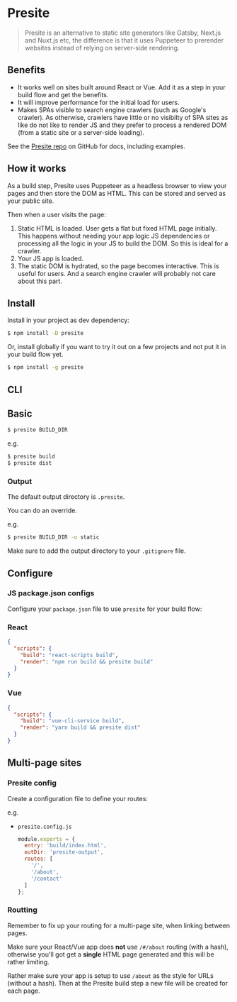 # Presite

> Presite is an alternative to static site generators like Gatsby, Next.js and Nuxt.js etc, the difference is that it uses Puppeteer to prerender websites instead of relying on server-side rendering.

## Benefits

- It works well on sites built around React or Vue. Add it as a step in your build flow and get the benefits.
- It will improve performance for the initial load for users.
- Makes SPAs visible to search engine crawlers (such as Google's crawler). As otherwise, crawlers have little or no visibilty of SPA sites as like do not like to render JS and they prefer to process a rendered DOM (from a static site or a server-side loading).

See the [Presite repo](https://github.com/egoist/presite) on GitHub for docs, including examples.


## How it works

As a build step, Presite uses Puppeteer as a headless browser to view your pages and then store the DOM as HTML. This can be stored and served as your public site.

Then when a user visits the page:

1. Static HTML is loaded. User gets a flat but fixed HTML page initially. This happens without needing your app logic JS dependencies or processing all the logic in your JS to build the DOM. So this is ideal for a crawler.
1. Your JS app is loaded.
1. The static DOM is hydrated, so the page becomes interactive. This is useful for users. And a search engine crawler will probably not care about this part.


## Install

Install in your project as dev dependency:

```sh
$ npm install -D presite
```

Or, install globally if you want to try it out on a few projects and not put it in your build flow yet.

```sh
$ npm install -g presite
```


## CLI

## Basic

```sh
$ presite BUILD_DIR
```

e.g.

```sh
$ presite build
$ presite dist
```

### Output

The default output directory is `.presite`.

You can do an override.

e.g.

```sh
$ presite BUILD_DIR -o static
```

Make sure to add the output directory to your `.gitignore` file.

## Configure

### JS package.json configs

Configure your `package.json` file to use `presite` for your build flow:

### React

```json
{
  "scripts": {
    "build": "react-scripts build",
    "render": "npm run build && presite build"
  }
}
```

### Vue

```json
{
  "scripts": {
    "build": "vue-cli-service build",
    "render": "yarn build && presite dist"
  }
}
```

## Multi-page sites

### Presite config

Create a configuration file to define your routes:

e.g.

- `presite.config.js`
    ```javascript
    module.exports = {
      entry: 'build/index.html',
      outDir: 'presite-output',
      routes: [
        '/',
        '/about',
        '/contact'
      ]
    };
    ```

### Routting

Remember to fix up your routing for a multi-page site, when linking between pages.

Make sure your React/Vue app does **not** use `/#/about` routing (with a hash), otherwise you'll got get a **single** HTML page generated and this will be rather limiting.

Rather make sure your app is setup to use `/about` as the style for URLs (without a hash). Then at the Presite build step a new file will be created for each page.
